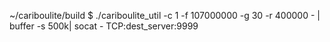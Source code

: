  
~/cariboulite/build $ ./cariboulite_util -c 1 -f 107000000  -g 30 -r 400000 - | buffer -s 500k| socat - TCP:dest_server:9999
